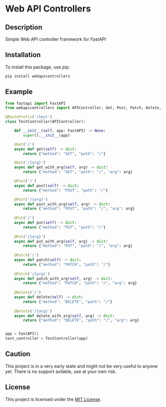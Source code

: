 # Web API Controllers

## Description
Simple Web API controller framework for FastAPI

## Installation

To install this package, use pip:

```bash
pip install webapicontrollers
```

## Example
```python
from fastapi import FastAPI
from webapicontrollers import APIController, Get, Post, Patch, Delete, Put, RoutePrefix

@RoutePrefix('/test')
class TestController(APIController):

    def __init__(self, app: FastAPI) -> None:
        super().__init__(app)

    @Get('/')
    async def get(self) -> dict:
        return {"method": "GET", "path": "/"}

    @Get('/{arg}')
    async def get_with_arg(self, arg) -> dict:
        return {"method": "GET", "path": "/", "arg": arg}

    @Post('/')
    async def post(self) -> dict:
        return {"method": "POST", "path": "/"}

    @Post('/{arg}')
    async def post_with_arg(self, arg) -> dict:
        return {"method": "POST", "path": "/", "arg": arg}
    
    @Put('/')
    async def put(self) -> dict:
        return {"method": "PUT", "path": "/"}
    
    @Put('/{arg}')
    async def put_with_arg(self, arg) -> dict:
        return {"method": "PUT", "path": "/", "arg": arg}
    
    @Patch('/')
    async def patch(self) -> dict:
        return {"method": "PATCH", "path": "/"}
    
    @Patch('/{arg}')
    async def patch_with_arg(self, arg) -> dict:
        return {"method": "PATCH", "path": "/", "arg": arg}
    
    @Delete('/')
    async def delete(self) -> dict:
        return {"method": "DELETE", "path": "/"}
    
    @Delete('/{arg}')
    async def delete_with_arg(self, arg) -> dict:
        return {"method": "DELETE", "path": "/", "arg": arg}


app = FastAPI()
test_controller = TestController(app)
```
## Caution
This project is in a very early state and might not be very useful to anyone yet. There is no support avilable, use at your own risk.

## License

This project is licensed under the [MIT License](LICENSE).
